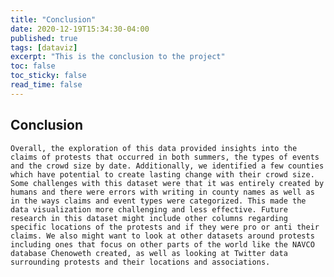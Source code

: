 ```yaml
---
title: "Conclusion"
date: 2020-12-19T15:34:30-04:00
published: true
tags: [dataviz]
excerpt: "This is the conclusion to the project"
toc: false
toc_sticky: false
read_time: false
---
```


## Conclusion

	Overall, the exploration of this data provided insights into the claims of protests that occurred in both summers, the types of events and the crowd size by date. Additionally, we identified a few counties which have potential to create lasting change with their crowd size. Some challenges with this dataset were that it was entirely created by humans and there were errors with writing in county names as well as in the ways claims and event types were categorized. This made the data visualization more challenging and less effective. Future research in this dataset might include other columns regarding specific locations of the protests and if they were pro or anti their claims. We also might want to look at other datasets around protests including ones that focus on other parts of the world like the NAVCO database Chenoweth created, as well as looking at Twitter data surrounding protests and their locations and associations. 
